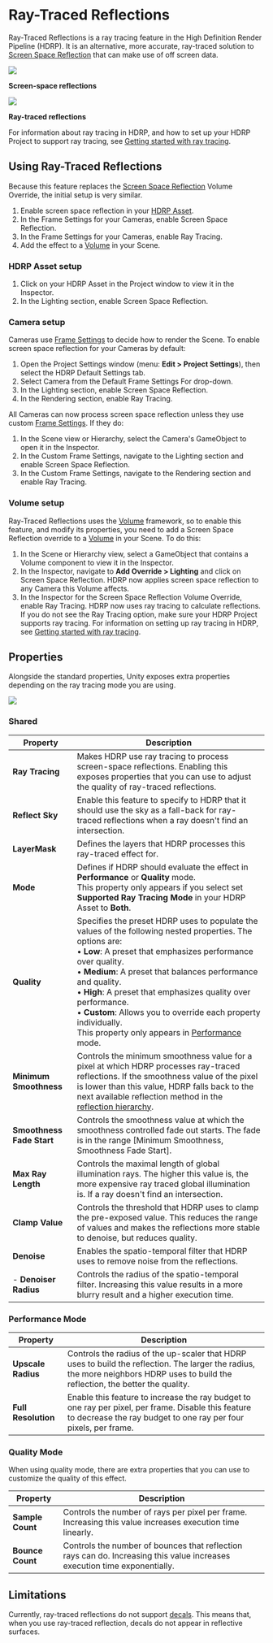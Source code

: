 # Ray-Traced Reflections

Ray-Traced Reflections is a ray tracing feature in the High Definition Render Pipeline (HDRP). It is an alternative, more accurate, ray-traced solution to [Screen Space Reflection](Override-Screen-Space-Reflection.md) that can make use of off screen data.

![](Images/RayTracedReflections1.png)

**Screen-space reflections**

![](Images/RayTracedReflections2.png)

**Ray-traced reflections**

For information about ray tracing in HDRP, and how to set up your HDRP Project to support ray tracing, see [Getting started with ray tracing](Ray-Tracing-Getting-Started.md).

## Using Ray-Traced Reflections

Because this feature replaces the [Screen Space Reflection](Override-Screen-Space-Reflection.md) Volume Override, the initial setup is very similar.

1. Enable screen space reflection in your [HDRP Asset](HDRP-Asset.md).
2. In the Frame Settings for your Cameras, enable Screen Space Reflection.
3. In the Frame Settings for your Cameras, enable Ray Tracing.
4. Add the effect to a [Volume](Volumes.md) in your Scene.

### HDRP Asset setup

1. Click on your HDRP Asset in the Project window to view it in the Inspector.
2. In the Lighting section, enable Screen Space Reflection.

### Camera setup

Cameras use [Frame Settings](Frame-Settings.md) to decide how to render the Scene. To enable screen space reflection for your Cameras by default:

1. Open the Project Settings window (menu: **Edit > Project Settings**), then select the HDRP Default Settings tab.
2. Select Camera from the Default Frame Settings For drop-down.
3. In the Lighting section, enable Screen Space Reflection.
4. In the Rendering section, enable Ray Tracing.

All Cameras can now process screen space reflection unless they use custom [Frame Settings](Frame-Settings.md). If they do:

1. In the Scene view or Hierarchy, select the Camera's GameObject to open it in the Inspector.
2. In the Custom Frame Settings, navigate to the Lighting section and enable Screen Space Reflection.
3. In the Custom Frame Settings, navigate to the Rendering section and enable Ray Tracing.

### Volume setup

Ray-Traced Reflections uses the [Volume](Volumes.md) framework, so to enable this feature, and modify its properties, you need to add a Screen Space Reflection override to a [Volume](Volumes.md) in your Scene. To do this:

1. In the Scene or Hierarchy view, select a GameObject that contains a Volume component to view it in the Inspector.
2. In the Inspector, navigate to **Add Override > Lighting** and click on Screen Space Reflection. HDRP now applies screen space reflection to any Camera this Volume affects.
3. In the Inspector for the Screen Space Reflection Volume Override, enable Ray Tracing. HDRP now uses ray tracing to calculate reflections. If you do not see the Ray Tracing option, make sure your HDRP Project supports ray tracing. For information on setting up ray tracing in HDRP, see [Getting started with ray tracing](Ray-Tracing-Getting-Started.md).

## Properties

Alongside the standard properties, Unity exposes extra properties depending on the ray tracing mode you are using.

![](Images/RayTracedReflections3.png)

### Shared

| Property                  | Description                                                  |
| ------------------------- | ------------------------------------------------------------ |
| **Ray Tracing**           | Makes HDRP use ray tracing to process screen-space reflections. Enabling this exposes properties that you can use to adjust the quality of ray-traced reflections. |
| **Reflect Sky**           | Enable this feature to specify to HDRP that it should use the sky as a fall-back for ray-traced reflections when a ray doesn't find an intersection. |
| **LayerMask**             | Defines the layers that HDRP processes this ray-traced effect for. |
| **Mode**                  | Defines if HDRP should evaluate the effect in **Performance** or **Quality** mode.<br/>This property only appears if you select set **Supported Ray Tracing Mode** in your HDRP Asset to **Both**. |
| **Quality**               | Specifies the preset HDRP uses to populate the values of the following nested properties. The options are:<br/>&#8226; **Low**: A preset that emphasizes performance over quality.<br/>&#8226; **Medium**: A preset that balances performance and quality.<br/>&#8226; **High**: A preset that emphasizes quality over performance.<br/>&#8226; **Custom**: Allows you to override each property individually.<br/>This property only appears in [Performance](Ray-Tracing-Getting-Started.md#ray-tracing-mode) mode. |
| **Minimum Smoothness**    | Controls the minimum smoothness value for a pixel at which HDRP processes ray-traced reflections. If the smoothness value of the pixel is lower than this value, HDRP falls back to the next available reflection method in the [reflection hierarchy](Reflection-in-HDRP.md#ReflectionHierarchy). |
| **Smoothness Fade Start** | Controls the smoothness value at which the smoothness controlled fade out starts. The fade is in the range [Minimum Smoothness, Smoothness Fade Start]. |
| **Max Ray Length**        | Controls the maximal length of global illumination rays. The higher this value is, the more expensive ray traced global illumination is. If a ray doesn't find an intersection. |
| **Clamp Value**           | Controls the threshold that HDRP uses to clamp the pre-exposed value. This reduces the range of values and makes the reflections more stable to denoise, but reduces quality. |
| **Denoise**               | Enables the spatio-temporal filter that HDRP uses to remove noise from the reflections. |
| - **Denoiser Radius**     | Controls the radius of the spatio-temporal filter. Increasing this value results in a more blurry result and a higher execution time. |

### Performance Mode

| Property            | Description                                                  |
| ------------------- | ------------------------------------------------------------ |
| **Upscale Radius**  | Controls the radius of the up-scaler that HDRP uses to build the reflection. The larger the radius, the more neighbors HDRP uses to build the reflection, the better the quality. |
| **Full Resolution** | Enable this feature to increase the ray budget to one ray per pixel, per frame. Disable this feature to decrease the ray budget to one ray per four pixels, per frame. |

### Quality Mode

When using quality mode, there are extra properties that you can use to customize the quality of this effect.

| Property         | Description                                                  |
| ---------------- | ------------------------------------------------------------ |
| **Sample Count** | Controls the number of rays per pixel per frame. Increasing this value increases execution time linearly. |
| **Bounce Count** | Controls the number of bounces that reflection rays can do. Increasing this value increases execution time exponentially. |

## Limitations
Currently, ray-traced reflections do not support [decals](decal.md). This means that, when you use ray-traced reflection, decals do not appear in reflective surfaces.